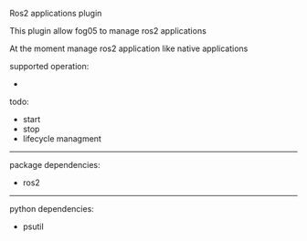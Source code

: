 Ros2 applications plugin

This plugin allow fog05 to manage ros2 applications

At the moment manage ros2 application like native applications




supported operation:

-

todo:

- start
- stop
- lifecycle managment

---
package dependencies:

- ros2 
---

python dependencies:

- psutil

